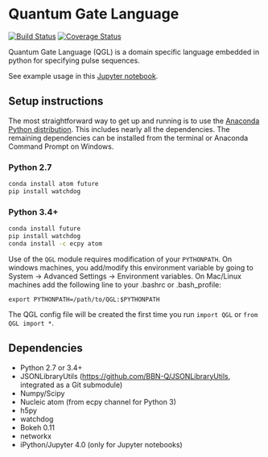 # Quantum Gate Language

[![Build Status](https://travis-ci.org/BBN-Q/QGL.svg?branch=master)](https://travis-ci.org/BBN-Q/QGL) [![Coverage Status](https://coveralls.io/repos/BBN-Q/QGL/badge.svg?branch=master)](https://coveralls.io/r/BBN-Q/QGL)

Quantum Gate Language (QGL) is a domain specific language embedded in python for
specifying pulse sequences.

See example usage in this [Jupyter notebook](https://github.com/BBN-Q/QGL/blob/master/doc/QGL-demo.ipynb).

## Setup instructions

The most straightforward way to get up and running is to use the [Anaconda
Python distribution](http://continuum.io/downloads). This includes nearly all
the dependencies. The remaining dependencies can be installed from the terminal
or Anaconda Command Prompt on Windows.

### Python 2.7

```bash
conda install atom future
pip install watchdog
```

### Python 3.4+

```bash
conda install future
pip install watchdog
conda install -c ecpy atom
```

Use of the `QGL` module requires modification of your `PYTHONPATH`. On windows machines, you add/modify this environment variable by going to System -> Advanced Settings -> Environment variables. On Mac/Linux machines add the following line to your .bashrc or .bash_profile:
```
export PYTHONPATH=/path/to/QGL:$PYTHONPATH
```

The QGL config file will be created the first time you run `import QGL` or `from QGL import *`.

## Dependencies
* Python 2.7 or 3.4+
* JSONLibraryUtils (https://github.com/BBN-Q/JSONLibraryUtils, integrated as a Git submodule)
* Numpy/Scipy
* Nucleic atom (from ecpy channel for Python 3)
* h5py
* watchdog
* Bokeh 0.11
* networkx
* iPython/Jupyter 4.0 (only for Jupyter notebooks)

